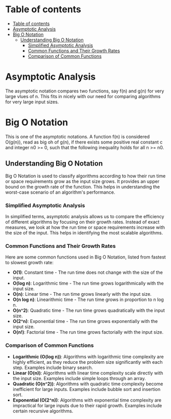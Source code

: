 # Table of contents 
- [Table of contents](#table-of-contents)
- [Asymptotic Analysis](#asymptotic-analysis)
- [Big O Notation](#big-o-notation)
  - [Understanding Big O Notation](#understanding-big-o-notation)
    - [Simplified Asymptotic Analysis](#simplified-asymptotic-analysis)
    - [Common Functions and Their Growth Rates](#common-functions-and-their-growth-rates)
    - [Comparison of Common Functions](#comparison-of-common-functions)

# Asymptotic Analysis 
The asymptotic notation compares two functions, say f(n) and g(n) for very large vlues of n. This fits in nicely with our need for comparing algorithms for very large input sizes. 

# Big O Notation 
This is one of the asymptotic notations. A function f(n) is considered O(g(n)), read as big oh of g(n), if there exists some positive real constant c and integer n0 >= 0, such that the following inequality holds for all n >= n0. 

## Understanding Big O Notation

Big O Notation is used to classify algorithms according to how their run time or space requirements grow as the input size grows. It provides an upper bound on the growth rate of the function. This helps in understanding the worst-case scenario of an algorithm's performance.

### Simplified Asymptotic Analysis

In simplified terms, asymptotic analysis allows us to compare the efficiency of different algorithms by focusing on their growth rates. Instead of exact measures, we look at how the run time or space requirements increase with the size of the input. This helps in identifying the most scalable algorithms.

### Common Functions and Their Growth Rates

Here are some common functions used in Big O Notation, listed from fastest to slowest growth rate:

- **O(1)**: Constant time - The run time does not change with the size of the input.
- **O(log n)**: Logarithmic time - The run time grows logarithmically with the input size.
- **O(n)**: Linear time - The run time grows linearly with the input size.
- **O(n log n)**: Linearithmic time - The run time grows in proportion to n log n.
- **O(n^2)**: Quadratic time - The run time grows quadratically with the input size.
- **O(2^n)**: Exponential time - The run time grows exponentially with the input size.
- **O(n!)**: Factorial time - The run time grows factorially with the input size.

### Comparison of Common Functions

- **Logarithmic (O(log n))**: Algorithms with logarithmic time complexity are highly efficient, as they reduce the problem size significantly with each step. Examples include binary search.
- **Linear (O(n))**: Algorithms with linear time complexity scale directly with the input size. Examples include simple loops through an array.
- **Quadratic (O(n^2))**: Algorithms with quadratic time complexity become inefficient for large inputs. Examples include bubble sort and insertion sort.
- **Exponential (O(2^n))**: Algorithms with exponential time complexity are impractical for large inputs due to their rapid growth. Examples include certain recursive algorithms.


